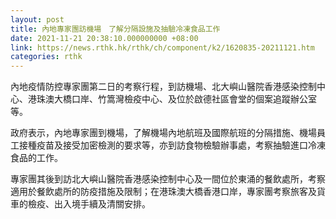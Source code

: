 ```yaml
---
layout: post
title: 內地專家團訪機場　了解分隔設施及抽驗冷凍食品工作
date: 2021-11-21 20:38:10.000000000 +08:00
link: https://news.rthk.hk/rthk/ch/component/k2/1620835-20211121.htm
categories: rthk
---
```


內地疫情防控專家團第二日的考察行程，到訪機場、北大嶼山醫院香港感染控制中心、港珠澳大橋口岸、竹篙灣檢疫中心、及位於啟德社區會堂的個案追蹤辦公室等。
 
政府表示，內地專家團到機場，了解機場內地航班及國際航班的分隔措施、機場員工接種疫苗及接受加密檢測的要求等，亦到訪食物檢驗辦事處，考察抽驗進口冷凍食品的工作。

專家團其後到訪北大嶼山醫院香港感染控制中心及一間位於東涌的餐飲處所，考察適用於餐飲處所的防疫措施及限制；在港珠澳大橋香港口岸，專家團考察旅客及貨車的檢疫、出入境手續及清關安排。
